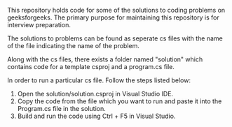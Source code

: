 This repository holds code for some of the solutions to coding problems on geeksforgeeks.
The primary purpose for maintaining this repository is for interview preparation.

The solutions to problems can be found as seperate cs files with the name of the file indicating the name of the problem.

Along with the cs files, there exists a folder named "solution" which contains code for a template csproj and a program.cs file.

In order to run a particular cs file. Follow the steps listed below:

1. Open the solution/solution.csproj in Visual Studio IDE.
2. Copy the code from the file which you want to run and paste it into the Program.cs file in the solution.
3. Build and run the code using Ctrl + F5 in Visual Studio.


